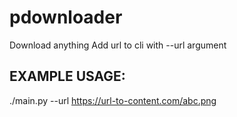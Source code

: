 # pdownloader
Download anything
Add url to cli with --url argument

EXAMPLE USAGE:
---
./main.py --url https://url-to-content.com/abc.png
